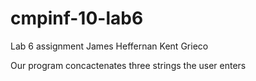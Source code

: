 # cmpinf-10-lab6
Lab 6 assignment
James Heffernan
Kent Grieco

Our program concactenates three strings the user enters
